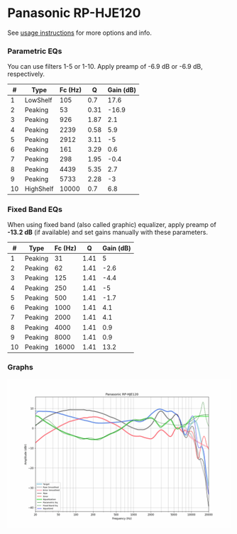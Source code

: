 # Panasonic RP-HJE120
See [usage instructions](https://github.com/jaakkopasanen/AutoEq#usage) for more options and info.

### Parametric EQs
You can use filters 1-5 or 1-10. Apply preamp of -6.9 dB or -6.9 dB, respectively.

|   # | Type      |   Fc (Hz) |    Q |   Gain (dB) |
|-----|-----------|-----------|------|-------------|
|   1 | LowShelf  |       105 | 0.7  |        17.6 |
|   2 | Peaking   |        53 | 0.31 |       -16.9 |
|   3 | Peaking   |       926 | 1.87 |         2.1 |
|   4 | Peaking   |      2239 | 0.58 |         5.9 |
|   5 | Peaking   |      2912 | 3.11 |        -5   |
|   6 | Peaking   |       161 | 3.29 |         0.6 |
|   7 | Peaking   |       298 | 1.95 |        -0.4 |
|   8 | Peaking   |      4439 | 5.35 |         2.7 |
|   9 | Peaking   |      5733 | 2.28 |        -3   |
|  10 | HighShelf |     10000 | 0.7  |         6.8 |

### Fixed Band EQs
When using fixed band (also called graphic) equalizer, apply preamp of **-13.2 dB** (if available) and set gains manually with these parameters.

|   # | Type    |   Fc (Hz) |    Q |   Gain (dB) |
|-----|---------|-----------|------|-------------|
|   1 | Peaking |        31 | 1.41 |         5   |
|   2 | Peaking |        62 | 1.41 |        -2.6 |
|   3 | Peaking |       125 | 1.41 |        -4.4 |
|   4 | Peaking |       250 | 1.41 |        -5   |
|   5 | Peaking |       500 | 1.41 |        -1.7 |
|   6 | Peaking |      1000 | 1.41 |         4.1 |
|   7 | Peaking |      2000 | 1.41 |         4.1 |
|   8 | Peaking |      4000 | 1.41 |         0.9 |
|   9 | Peaking |      8000 | 1.41 |         0.9 |
|  10 | Peaking |     16000 | 1.41 |        13.2 |

### Graphs
![](./Panasonic%20RP-HJE120.png)
